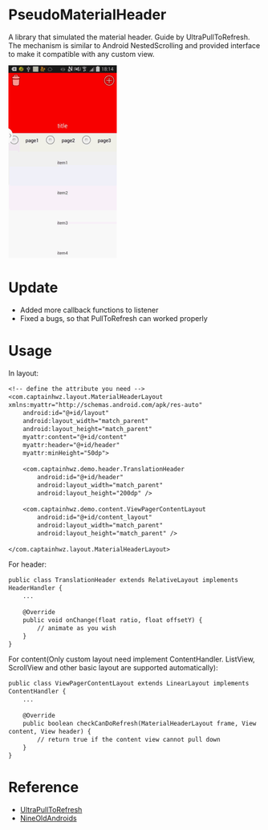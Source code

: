 # PseudoMaterialHeader
A library that simulated the material header. Guide by UltraPullToRefresh.
The mechanism is similar to Android NestedScrolling and provided interface to make it compatible with any custom view.

![](https://github.com/captainbupt/PseudoMaterialHeader/blob/master/screenrecord.gif)
# Update
 * Added more callback functions to listener
 * Fixed a bugs, so that PullToRefresh can worked properly

# Usage
In layout:
    
    <!-- define the attribute you need -->
    <com.captainhwz.layout.MaterialHeaderLayout xmlns:myattr="http://schemas.android.com/apk/res-auto"
        android:id="@+id/layout"
        android:layout_width="match_parent"
        android:layout_height="match_parent"
        myattr:content="@+id/content"
        myattr:header="@+id/header"
        myattr:minHeight="50dp">

        <com.captainhwz.demo.header.TranslationHeader
            android:id="@+id/header"
            android:layout_width="match_parent"
            android:layout_height="200dp" />

        <com.captainhwz.demo.content.ViewPagerContentLayout
            android:id="@+id/content_layout"
            android:layout_width="match_parent"
            android:layout_height="match_parent" />

    </com.captainhwz.layout.MaterialHeaderLayout>
For header:
    
    public class TranslationHeader extends RelativeLayout implements HeaderHandler {
	    ...
	
	    @Override
	    public void onChange(float ratio, float offsetY) {
	        // animate as you wish
	    }
    }

For content(Only custom layout need implement ContentHandler. ListView, ScrollView and other basic layout are supported automatically):

	public class ViewPagerContentLayout extends LinearLayout implements ContentHandler {
	    ...
	
	    @Override
	    public boolean checkCanDoRefresh(MaterialHeaderLayout frame, View content, View header) {
			// return true if the content view cannot pull down
	    }
	}
# Reference
 * [UltraPullToRefresh](https://github.com/liaohuqiu/android-Ultra-Pull-To-Refresh)
 * [NineOldAndroids](https://github.com/JakeWharton/NineOldAndroids)
